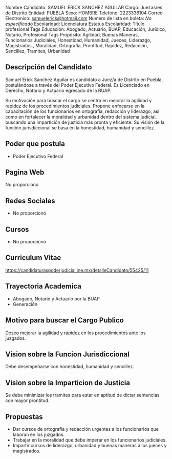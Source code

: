 Nombre Candidato: SAMUEL ERICK SANCHEZ AGUILAR
Cargo: Juezas/es de Distrito
Entidad: PUEBLA
Sexo: HOMBRE
Telefono: 2223336104
Correo Electronico: samuelerick@hotmail.com
Numero de lista en boleta: *No especificado*
Escolaridad: Licenciatura
Estatus Escolaridad: Título profesional
Tags Educación: Abogado, Actuario, BUAP, Educación, Jurídico, Notario, Profesional
Tags Propósito: Agilidad, Buenas Maneras, Funcionarios Judiciales, Honestidad, Humanidad, Jueces, Liderazgo, Magistrados., Moralidad, Ortografía, Pronfitud, Rapidez, Redacción, Sencillez, Tramites, Urbanidad


## Descripción del Candidato 

Samuel Erick Sanchez Aguilar es candidato a Juez/a de Distrito en Puebla, postulándose a través del Poder Ejecutivo Federal. Es Licenciado en Derecho, Notario y Actuario egresado de la BUAP.

Su motivación para buscar el cargo se centra en mejorar la agilidad y rapidez de los procedimientos judiciales. Propone enfocarse en la capacitación de los funcionarios en ortografía, redacción y liderazgo, así como en fortalecer la moralidad y urbanidad dentro del sistema judicial, buscando una impartición de justicia más pronta y eficiente. Su visión de la función jurisdiccional se basa en la honestidad, humanidad y sencillez.


## Poder que postula

- Poder Ejecutivo Federal


## Pagina Web

No proporcionó


## Redes Sociales

- No proporcionó


## Cursos

- No proporcionó


## Curriculum Vitae

https://candidaturaspoderjudicial.ine.mx/detalleCandidato/55425/11


## Trayectoria Academica

- Abogado, Notario y Actuario por la BUAP
- Generación


## Motivo para buscar el Cargo Publico

Deseo mejorar la agilidad y rapidez en los procedimientos ante los juzgados.


## Vision sobre la Funcion Jurisdiccional

Debe desempeñarse con honestidad, humanidad y sencillez.


## Vision sobre la Imparticion de Justicia

Se debe minimizar los tramites para estar en aptitud de dictar sentencias con mayor prontitud.


## Propuestas

- Dar cursos de ortografía y redacción urgentes a los funcionarios que laboran en los juzgados.
- Trabajar en la moralidad que debe imperar en los funcionarios judiciales.
- Impartir cursos de liderazgo, urbanidad y buenas maneras a los jueces y magistrados.

